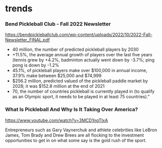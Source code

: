 # trends

### Bend Pickleball Club - Fall 2022 Newsletter

https://bendpickleballclub.com/wp-content/uploads/2022/10/2022-Fall-Newsletter_FINAL.pdf

- 40 million, the number of predicted pickleball players by 2030
- +11.5%, the average annual growth of players over the last five years (tennis grew by +4.2%, badminton actually went down by -3.7%; ping pong is down by -1.2%
- 45.1%, of pickleball players make over $100,000 in annual income, 37.9% make between $25,000 and \$74,999
- $256.2 million, predicted valued of the pickleball paddle market by 2028; it was $152.8 million at the end of 2021
- 70, the number of countries pickleball is currently played in (to qualify as an Olympic sport, it needs to be played in at least 75 countries).”

### What Is Pickleball And Why Is It Taking Over America?

https://www.youtube.com/watch?v=3MCD1nqTIxA

Entrepreneurs such as Gary Vaynerchuk and athlete celebrities like LeBron James,
Tom Brady and Drew Brees are all flocking to the investment opportunities to get
in on what some say is the gold rush of the sport.

